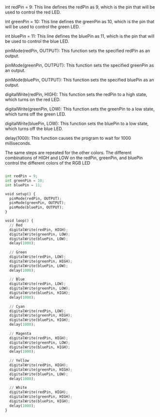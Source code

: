 int redPin = 9: This line defines the redPin as 9, which is the pin that will be used to control the red LED.

int greenPin = 10: This line defines the greenPin as 10, which is the pin that will be used to control the green LED.

int bluePin = 11: This line defines the bluePin as 11, which is the pin that will be used to control the blue LED.

pinMode(redPin, OUTPUT): This function sets the specified redPin as an output.

pinMode(greenPin, OUTPUT): This function sets the specified greenPin as an output.

pinMode(bluePin, OUTPUT): This function sets the specified bluePin as an output.

digitalWrite(redPin, HIGH): This function sets the redPin to a high state, which turns on the red LED.

digitalWrite(greenPin, LOW): This function sets the greenPin to a low state, which turns off the green LED.

digitalWrite(bluePin, LOW): This function sets the bluePin to a low state, which turns off the blue LED.

delay(1000): This function causes the program to wait for 1000 milliseconds.

The same steps are repeated for the other colors. The different combinations of HIGH and LOW on the redPin, greenPin, 
and bluePin control the different colors of the RGB LED

```python

int redPin = 9;
int greenPin = 10;
int bluePin = 11;

void setup() {
  pinMode(redPin, OUTPUT);
  pinMode(greenPin, OUTPUT);
  pinMode(bluePin, OUTPUT);
}

void loop() {
  // Red
  digitalWrite(redPin, HIGH);
  digitalWrite(greenPin, LOW);
  digitalWrite(bluePin, LOW);
  delay(1000);
  
  // Green
  digitalWrite(redPin, LOW);
  digitalWrite(greenPin, HIGH);
  digitalWrite(bluePin, LOW);
  delay(1000);
  
  // Blue
  digitalWrite(redPin, LOW);
  digitalWrite(greenPin, LOW);
  digitalWrite(bluePin, HIGH);
  delay(1000);
  
  // Cyan
  digitalWrite(redPin, LOW);
  digitalWrite(greenPin, HIGH);
  digitalWrite(bluePin, HIGH);
  delay(1000);
  
  // Magenta
  digitalWrite(redPin, HIGH);
  digitalWrite(greenPin, LOW);
  digitalWrite(bluePin, HIGH);
  delay(1000);
  
  // Yellow
  digitalWrite(redPin, HIGH);
  digitalWrite(greenPin, HIGH);
  digitalWrite(bluePin, LOW);
  delay(1000);
  
  // White
  digitalWrite(redPin, HIGH);
  digitalWrite(greenPin, HIGH);
  digitalWrite(bluePin, HIGH);
  delay(1000);
}

```
